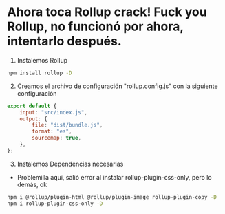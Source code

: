 # Ahora toca Rollup crack! Fuck you Rollup, no funcionó por ahora, intentarlo después.

1. Instalemos Rollup

```bash
npm install rollup -D
```

2. Creamos el archivo de configuración "rollup.config.js" con la siguiente configuración

```javascript
export default {
    input: "src/index.js",
    output: {
        file: "dist/bundle.js",
        format: "es",
        sourcemap: true,
    },
};
```

3. Instalemos Dependencias necesarias

-   Problemilla aquí, salió error al instalar rollup-plugin-css-only, pero lo demás, ok

```bash
npm i @rollup/plugin-html @rollup/plugin-image rollup-plugin-copy -D
npm i rollup-plugin-css-only -D
```
